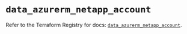 # `data_azurerm_netapp_account`

Refer to the Terraform Registry for docs: [`data_azurerm_netapp_account`](https://registry.terraform.io/providers/hashicorp/azurerm/3.93.0/docs/data-sources/netapp_account).
